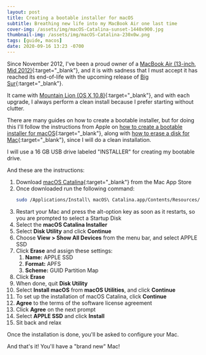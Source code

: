 ```yaml
---
layout: post
title: Creating a bootable installer for macOS
subtitle: Breathing new life into my MacBook Air one last time
cover-img: /assets/img/macOS-Catalina-sunset-1440x900.jpg
thumbnail-img: /assets/img/macOS-Catalina-230x0w.png
tags: [guide, macos]
date: 2020-09-16 13:23 -0700
---
```

Since November 2012, I've been a proud owner of a [MacBook Air (13-inch, Mid 2012)](https://support.apple.com/kb/SP670?locale=en_US){:target="_blank"}, and it is with sadness that I must accept it has reached its end-of-life with the upcoming release of [Big Sur](https://www.apple.com/macos/big-sur-preview/){:target="_blank"}.

It came with [Mountain Lion (OS X 10.8)](https://en.wikipedia.org/wiki/OS_X_Mountain_Lion){:target="_blank"}, and with each upgrade, I always perform a clean install because I prefer starting without clutter.

There are many guides on how to create a bootable installer, but for doing this I'll follow the instructions from Apple on [how to create a bootable installer for macOS](https://support.apple.com/en-us/HT201372){:target="_blank"}, along with [how to erase a disk for Mac](https://support.apple.com/en-us/HT208496){:target="_blank"}, since I will do a clean installation.

I will use a 16 GB USB drive labeled "INSTALLER" for creating my bootable drive.

And these are the instructions:

1. Download [macOS Catalina](https://apps.apple.com/us/app/macos-catalina/id1466841314?mt=12){:target="_blank"} from the Mac App Store
1. Once downloaded run the following command:
    ```bash
    sudo /Applications/Install\ macOS\ Catalina.app/Contents/Resources/createinstallmedia --volume /Volumes/INSTALLER
    ```
1. Restart your Mac and press the alt-option key as soon as it restarts, so you are prompted to select a Startup Disk
1. Select the **macOS Catalina Installer**
1. Select **Disk Utility** and click **Continue**
1. Choose **View > Show All Devices** from the menu bar, and select APPLE SSD
1. Click **Erase** and assign these settings:
    1. **Name:** APPLE SSD
    1. **Format:** APFS
    1. **Scheme:** GUID Partition Map
1. Click **Erase**
1. When done, quit **Disk Utility**
1. Select **Install macOS** from **macOS Utilities**, and click **Continue**
1. To set up the installation of macOS Catalina, click **Continue**
1. **Agree** to the terms of the software license agreement
1. Click **Agree** on the next prompt
1. Select **APPLE SSD** and click **Install**
1. Sit back and relax

Once the installation is done, you'll be asked to configure your Mac.

And that's it! You'll have a "brand new" Mac!